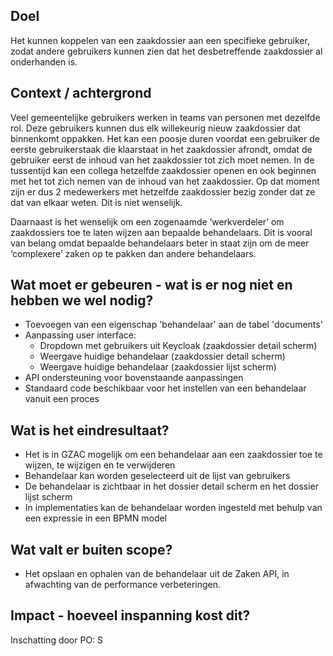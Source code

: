 ## Doel

Het kunnen koppelen van een zaakdossier aan een specifieke gebruiker, zodat andere gebruikers kunnen zien dat het desbetreffende zaakdossier al onderhanden is.  

## Context / achtergrond

Veel gemeentelijke gebruikers werken in teams van personen met dezelfde rol. Deze gebruikers kunnen dus elk willekeurig nieuw zaakdossier dat binnenkomt oppakken. Het kan een poosje duren voordat een gebruiker de eerste gebruikerstaak die klaarstaat in het zaakdossier afrondt, omdat de gebruiker eerst de inhoud van het zaakdossier tot zich moet nemen. In de tussentijd kan een collega hetzelfde zaakdossier openen en ook beginnen met het tot zich nemen van de inhoud van het zaakdossier. Op dat moment zijn er dus 2 medewerkers met hetzelfde zaakdossier bezig zonder dat ze dat van elkaar weten. Dit is niet wenselijk. 

Daarnaast is het wenselijk om een zogenaamde ‘werkverdeler’ om zaakdossiers toe te laten wijzen aan bepaalde behandelaars. Dit is vooral van belang omdat bepaalde behandelaars beter in staat zijn om de meer ‘complexere’ zaken op te pakken dan andere behandelaars.

## Wat moet er gebeuren - wat is er nog niet en hebben we wel nodig?

- Toevoegen van een eigenschap 'behandelaar' aan de tabel 'documents'
- Aanpassing user interface:
  - Dropdown met gebruikers uit Keycloak (zaakdossier detail scherm)
  - Weergave huidige behandelaar (zaakdossier detail scherm)
  - Weergave huidige behandelaar (zaakdossier lijst scherm)
- API ondersteuning voor bovenstaande aanpassingen
- Standaard code beschikbaar voor het instellen van een behandelaar vanuit een proces

## Wat is het eindresultaat?

- Het is in GZAC mogelijk om een behandelaar aan een zaakdossier toe te wijzen, te wijzigen en te verwijderen
- Behandelaar kan worden geselecteerd uit de lijst van gebruikers
- De behandelaar is zichtbaar in het dossier detail scherm en het dossier lijst scherm
- In implementaties kan de behandelaar worden ingesteld met behulp van een expressie in een BPMN model

## Wat valt er buiten scope?

- Het opslaan en ophalen van de behandelaar uit de Zaken API, in afwachting van de performance verbeteringen. 

## Impact - hoeveel inspanning kost dit? 
Inschatting door PO: S
